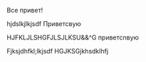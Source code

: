 Все привет!

hjdslkjlkjsdf
Приветсвую

HJFKLJLSHGFJLSJLKSU&&^G
приветсnвую

Fjksjdhfkl;lkjsdf
HGJKSGjkhsdklhfj
